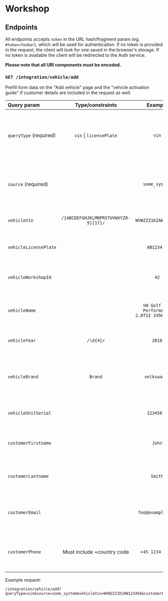 # Workshop

## Endpoints

All endpoints accepts `token` in the URL hash/fragment param (eg. `#token=foobar`), which will be used for authentication. If no token is provided in the request, the client will look for one saved in the browser's storage. If no token is available the client will be redirected to the Auth service.

**Please note that all URI components must be encoded.**

### `GET /integration/vehicle/add`

Prefill form data on the "Add vehicle" page and the "vehicle activation guide" if customer details are included in the request as well.

| Query param            |           Type/constraints           |                   Example                   | Description                                                                                                                         |
| :--------------------- | :----------------------------------: | :-----------------------------------------: | :---------------------------------------------------------------------------------------------------------------------------------- |
| `queryType` (required) |       `vin` \| `licensePlate`        |                    `vin`                    | Whether to add a vehicle based on its `vin` or `licensePlate`. Different forms will be shown.                                       |
| `source`   (required)  |                                      |                `some_system`                | Where the vehicle details came from, works similarly to a browser User Agent.                                                       |
| `vehicleVin`           | `/[ABCDEFGHJKLMNPRSTUVWXYZ0-9]{17}/` |             `WVWZZZ1KZAW123456`             | The chassis number/vin of the vehicle being added.                                                                                  |
| `vehicleLicensePlate`  |                                      |                 `AB123456`                  | The license plate of the vehicle being added.                                                                                       |
| `vehicleWorkshopId`    |                                      |                    `42`                     | The workshop ID of the vehicle should be added to.                                                                                  |
| `vehicleName`          |                                      | `VW Golf GTI Performance 2,0TSI 245HK DSG7` | The vheicle's full name, including model description.                                                                               |
| `vehicleYear`          |              `/\d{4}/`               |                   `2018`                    | The production year of the vehicle.                                                                                                 |
| `vehicleBrand`         |               `Brand`                |                `volkswagen`                 | The vehicle brand/make, get [list of supported brands](https://api.connectedcars.io/graphql/graphiql/) from the API's `Brand` type. |
| `vehicleUnitSerial`    |                                      |                 `12345678`                  | The serial number of the unit in the vehicle.                                                                                       |
| `customerFirstname`    |                                      |                   `John`                    | First name of the customer being added to the vehicle.                                                                              |
| `customerLastname`     |                                      |                   `Smith`                   | Last name of the customer being added to the vehicle.                                                                               |
| `customerEmail`        |                                      |              `foo@example.com`              | Email address of the customer being added to the vehicle.                                                                           |
| `customerPhone`        |      Must include +country code      |               `+45 1234 5678`               | Phone number of the customer being added to the vehicle.                                                                            |

Example request:

```
/integration/vehicle/add?queryType=vin&source=some_system&vehicleVin=WVWZZZ1KZAW123456&customerEmail=johnsmith%40example.com
```
